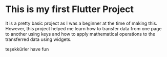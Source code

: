 # This is my first Flutter Project

It is a pretty basic project as I was a beginner at the time of making this. However, this project helped me learn how to transfer data from one page to another using keys and how to apply mathematical operations to the transferred data using widgets.

teşekkürler have fun
